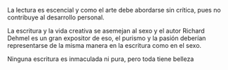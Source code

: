 La lectura es escencial y como el arte debe abordarse sin crítica, pues no contribuye al desarrollo personal.

La escritura y la vida creativa se asemejan al sexo y el autor Richard Dehmel es un gran expositor de eso, el purismo y la pasión deberían representarse de la misma manera en la escritura como en el sexo.

Ninguna escritura es inmaculada ni pura, pero toda tiene belleza
